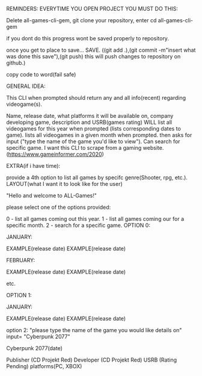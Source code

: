 REMINDERS: EVERYTIME YOU OPEN PROJECT YOU MUST DO THIS:

Delete all-games-cli-gem, git clone your repository, enter cd all-games-cli-gem

if you dont do this progress wont be saved properly to repository.

once you get to place to save... SAVE. ((git add .),(git commit -m"insert what was done this save"),(git push) this will push changes to repository on github.)

copy code to word(fail safe)

GENERAL IDEA:

This CLI when prompted should return any and all info(recent) regarding videogame(s).

Name, release date, what platforms it will be available on, company developing game, description and USRB(games rating)
WILL list all videogames for this year when prompted (lists corresponding dates to game).
lists all videogames in a given month when prompted.
then asks for input ("type the name of the game you'd like to view").
Can search for specific game.
I want this CLI to scrape from a gaming website.(https://www.gameinformer.com/2020)

EXTRA(if i have time):

provide a 4th option to list all games by specifc genre(Shooter, rpg, etc.).
LAYOUT(what I want it to look like for the user)

"Hello and welcome to ALL-Games!"

please select one of the options provided:

0 - list all games coming out this year.
1 - list all games coming our for a specific month.
2 - search for a specific game.
OPTION 0:

JANUARY:

EXAMPLE(release date) EXAMPLE(release date)

FEBRUARY:

EXAMPLE(release date) EXAMPLE(release date)

etc.

OPTION 1:

JANUARY:

EXAMPLE(release date) EXAMPLE(release date)

option 2: "please type the name of the game you would like details on" input= "Cyberpunk 2077"

Cyberpunk 2077(date)

Publisher (CD Projekt Red)
Developer (CD Projekt Red)
USRB (Rating Pending)
platforms(PC, XBOX)
